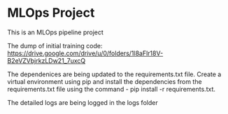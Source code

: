 # MLOps Project
This is an MLOps pipeline project

The dump of initial training code: 
https://drive.google.com/drive/u/0/folders/1l8aFlr18V-B2eVZVbjrkzLDw21_7uxcQ

The dependenices are being updated to the requirements.txt file. Create a virtual environment using pip and install the dependencies from the 
requirements.txt file using the command - pip install -r requirements.txt.

The detailed logs are being logged in the logs folder
